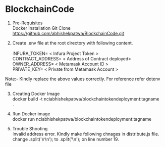 # BlockchainCode

1.	Pre-Requisites  <br/>
Docker
 Installation 
Git Clone
https://github.com/abhishekpatwa/BlockchainCode.git

2.	Create .env file at the root directory with following content. <br/>  
INFURA_TOKEN= < Infura Project Token >   <br/>
CONTRACT_ADDRESS= < Address of Contract deployed>   <br/>
OWNER_ADDRESS= < Metamask Account ID >  <br/> 
PRIVATE_KEY= < Private from Metamask Account > <br/>

Note:- Kindly replace the above values correctly. For reference refer dotenv file <br/>

3.	Creating Docker Image <br/>
docker build -t nciabhishekpatwa/blockchaintokendeployment:tagname  .

4.	Run Docker image <br/>
docker run nciabhishekpatwa/blockchaintokendeployment:tagname 

5.	Trouble Shooting <br/>
Invalid address error.
Kindly make following chnages in distribute.js file.
change .split('\r\n'); to .split('\n'); on line number 19.
